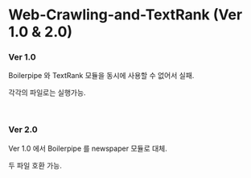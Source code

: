 # Web-Crawling-and-TextRank (Ver 1.0 & 2.0)

### Ver 1.0

Boilerpipe 와 TextRank 모듈을 동시에 사용할 수 없어서 실패.

각각의 파일로는 실행가능.

<br>

### Ver 2.0

Ver 1.0 에서 Boilerpipe 를 newspaper 모듈로 대체.

두 파일 호환 가능.
